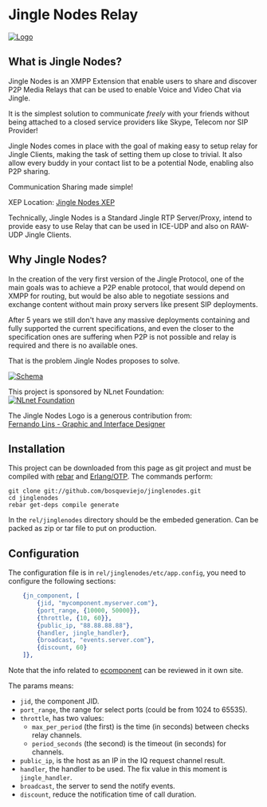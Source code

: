 Jingle Nodes Relay
==================

[![Logo](http://jinglenodes.googlecode.com/svn-history/r146/trunk/sl-Jingle.jpg)](http://blog.jinglenodes.org)

What is Jingle Nodes?
---------------------

Jingle Nodes is an XMPP Extension that enable users to share and discover P2P Media Relays that can be used to enable Voice and Video Chat via Jingle.

It is the simplest solution to communicate *freely* with your friends without being attached to a closed service providers like Skype, Telecom nor SIP Provider!

Jingle Nodes comes in place with the goal of making easy to setup relay for Jingle Clients, making the task of setting them up close to trivial. It also allow every buddy in your contact list to be a potential Node, enabling also P2P sharing.

Communication Sharing made simple!

XEP Location: [Jingle Nodes XEP](http://xmpp.org/extensions/xep-0278.html)

Technically, Jingle Nodes is a Standard Jingle RTP Server/Proxy, intend to provide easy to use Relay that can be used in ICE-UDP and also on RAW-UDP Jingle Clients.

Why Jingle Nodes?
-----------------

In the creation of the very first version of the Jingle Protocol, one of the main goals was to achieve a P2P enable protocol, that would depend on XMPP for routing, but would be also able to negotiate sessions and exchange content without main proxy servers like present SIP deployments.

After 5 years we still don't have any massive deployments containing and fully supported the current specifications, and even the closer to the specification ones are suffering when P2P is not possible and relay is required and there is no available ones.

That is the problem Jingle Nodes proposes to solve.

[![Schema](http://www.gliffy.com/pubdoc/1765239/M.jpg)](http://www.gliffy.com/pubdoc/1765239/L.jpg)

This project is sponsored by NLnet Foundation:  
[![NLnet Foundation](http://www.nlnet.nl/image/logo.gif)](http://www.nlnet.nl)

The Jingle Nodes Logo is a generous contribution from:  
[Fernando Lins - Graphic and Interface Designer](http://fernandolins.net)

Installation
------------

This project can be downloaded from this page as git project and must be compiled with [rebar](git://github.com/basho/rebar.git) and [Erlang/OTP](http://erlang.org). The commands perform:

```
git clone git://github.com/bosqueviejo/jinglenodes.git
cd jinglenodes
rebar get-deps compile generate
```

In the ```rel/jinglenodes``` directory should be the embeded generation. Can be packed as zip or tar file to put on production.

Configuration
-------------

The configuration file is in ```rel/jinglenodes/etc/app.config```, you need to configure the following sections:

```erlang
    {jn_component, [
        {jid, "mycomponent.myserver.com"},
        {port_range, {10000, 50000}},
        {throttle, {10, 60}},
        {public_ip, "88.88.88.88"},
        {handler, jingle_handler},
        {broadcast, "events.server.com"},
        {discount, 60}
    ]},
```

Note that the info related to [ecomponent](https://github.com/pepeyuilop/ecomponent) can be reviewed in it own site.

The params means:

  * ```jid```, the component JID.
  * ```port_range```, the range for select ports (could be from 1024 to 65535).
  * ```throttle```, has two values:
    * ```max_per_period``` (the first) is the time (in seconds) between checks relay channels.
    * ```period_seconds``` (the second) is the timeout (in seconds) for channels.
  * ```public_ip```, is the host as an IP in the IQ request channel result.
  * ```handler```, the handler to be used. The fix value in this moment is ```jingle_handler```.
  * ```broadcast```, the server to send the notify events.
  * ```discount```, reduce the notification time of call duration.
